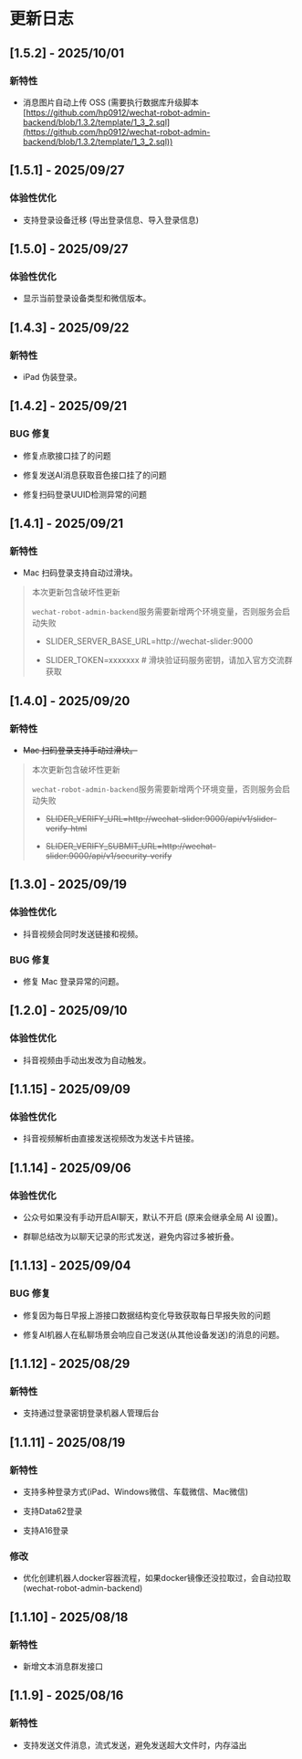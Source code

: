 # 更新日志

## [1.5.2] - 2025/10/01

### 新特性

- 消息图片自动上传 OSS (需要执行数据库升级脚本[https://github.com/hp0912/wechat-robot-admin-backend/blob/1.3.2/template/1_3_2.sql](https://github.com/hp0912/wechat-robot-admin-backend/blob/1.3.2/template/1_3_2.sql))

## [1.5.1] - 2025/09/27

### 体验性优化

- 支持登录设备迁移 (导出登录信息、导入登录信息)

## [1.5.0] - 2025/09/27

### 体验性优化

- 显示当前登录设备类型和微信版本。

## [1.4.3] - 2025/09/22

### 新特性

- iPad 伪装登录。

## [1.4.2] - 2025/09/21

### BUG 修复

- 修复点歌接口挂了的问题

- 修复发送AI消息获取音色接口挂了的问题

- 修复扫码登录UUID检测异常的问题

## [1.4.1] - 2025/09/21

### 新特性

- Mac 扫码登录支持自动过滑块。

> 本次更新包含破坏性更新
>
> `wechat-robot-admin-backend`服务需要新增两个环境变量，否则服务会启动失败
>
> - SLIDER_SERVER_BASE_URL=http://wechat-slider:9000
>
> - SLIDER_TOKEN=xxxxxxx # 滑块验证码服务密钥，请加入官方交流群获取
>

## [1.4.0] - 2025/09/20

### 新特性

- ~~Mac 扫码登录支持手动过滑块。~~

> 本次更新包含破坏性更新
>
> `wechat-robot-admin-backend`服务需要新增两个环境变量，否则服务会启动失败
>
> - ~~SLIDER_VERIFY_URL=http://wechat-slider:9000/api/v1/slider-verify-html~~
>
> - ~~SLIDER_VERIFY_SUBMIT_URL=http://wechat-slider:9000/api/v1/security-verify~~
>

## [1.3.0] - 2025/09/19

### 体验性优化

- 抖音视频会同时发送链接和视频。

### BUG 修复

- 修复 Mac 登录异常的问题。

## [1.2.0] - 2025/09/10

### 体验性优化

- 抖音视频由手动出发改为自动触发。

## [1.1.15] - 2025/09/09

### 体验性优化

- 抖音视频解析由直接发送视频改为发送卡片链接。

## [1.1.14] - 2025/09/06

### 体验性优化

- 公众号如果没有手动开启AI聊天，默认不开启 (原来会继承全局 AI 设置)。

- 群聊总结改为以聊天记录的形式发送，避免内容过多被折叠。

## [1.1.13] - 2025/09/04

### BUG 修复

- 修复因为每日早报上游接口数据结构变化导致获取每日早报失败的问题

- 修复AI机器人在私聊场景会响应自己发送(从其他设备发送)的消息的问题。

## [1.1.12] - 2025/08/29

### 新特性

- 支持通过登录密钥登录机器人管理后台

## [1.1.11] - 2025/08/19

### 新特性

- 支持多种登录方式(iPad、Windows微信、车载微信、Mac微信)

- 支持Data62登录

- 支持A16登录

### 修改

- 优化创建机器人docker容器流程，如果docker镜像还没拉取过，会自动拉取 (wechat-robot-admin-backend)

## [1.1.10] - 2025/08/18

### 新特性

- 新增文本消息群发接口

## [1.1.9] - 2025/08/16

### 新特性

- 支持发送文件消息，流式发送，避免发送超大文件时，内存溢出
